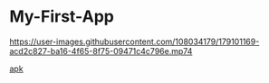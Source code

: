 # My-First-App


https://user-images.githubusercontent.com/108034179/179101169-acd2c827-ba16-4f65-8f75-09471c4c796e.mp74

[apk](https://github.com/mika-reyes/My-First-App/blob/main/app-debug.apk)
